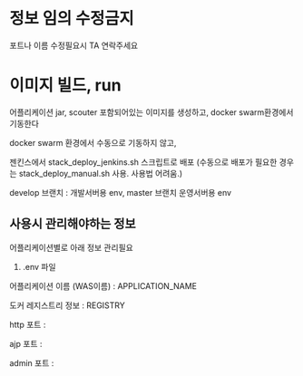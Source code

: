 # 정보 임의 수정금지 
포트나 이름 수정필요시 TA 연락주세요

# 이미지 빌드, run 
어플리케이션 jar, scouter 포함되어있는 이미지를 생성하고, docker swarm환경에서 기동한다

docker swarm 환경에서 수동으로 기동하지 않고, 

젠킨스에서 stack_deploy_jenkins.sh 스크립트로 배포 (수동으로 배포가 필요한 경우는 stack_deploy_manual.sh 사용. 사용법 어려움.)

develop 브랜치 : 개발서버용 env, master 브랜치 운영서버용 env


## 사용시 관리해야하는 정보
어플리케이션별로 아래 정보 관리필요
1. .env 파일

어플리케이션 이름 (WAS이름) : APPLICATION_NAME

도커 레지스트리 정보 : REGISTRY

http 포트 : 

ajp 포트 : 

admin 포트 : 

